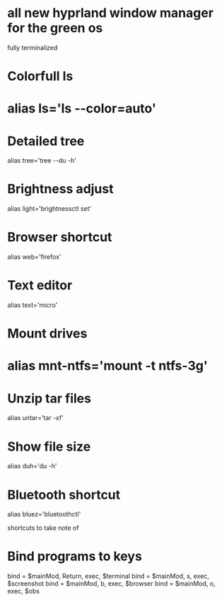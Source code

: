 # all new hyprland window manager for the green os

fully terminalized

# Colorfull ls
# alias ls='ls --color=auto'

# Detailed tree
alias tree='tree --du -h'

# Brightness adjust
alias light='brightnessctl set'

# Browser shortcut
alias web='firefox' 

# Text editor
alias text='micro'

# Mount drives
# alias mnt-ntfs='mount -t ntfs-3g'

# Unzip tar files
alias untar='tar -xf'

# Show file size
alias duh='du -h'

# Bluetooth shortcut
alias bluez='bluetoothctl'

shortcuts to take note of

# Bind programs to keys
bind = $mainMod, Return, exec, $terminal
bind = $mainMod, s, exec, $screenshot
bind = $mainMod, b, exec, $browser
bind = $mainMod, o, exec, $obs
